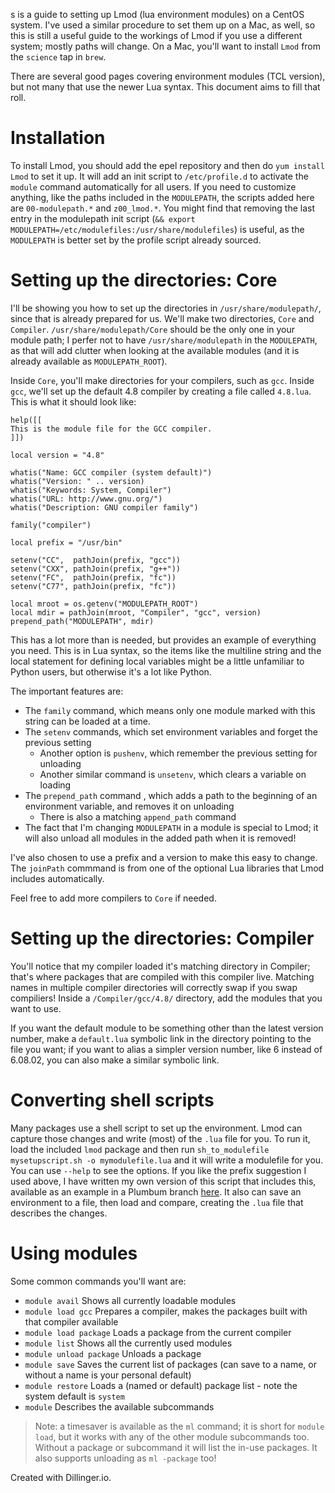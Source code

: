s is a guide to setting up Lmod (lua environment modules) on a CentOS system. I've used a similar procedure to set them up on a Mac, as well, so this is still a useful guide to the workings of Lmod if you use a different system; mostly paths will change. On a Mac, you'll want to install `Lmod` from the `science` tap in `brew`.

There are several good pages covering environment modules (TCL version), but not many that use the newer Lua syntax. This document aims to fill that roll.

# Installation

To install Lmod, you should add the epel repository and then do `yum install Lmod` to set it up. It will add an init script to `/etc/profile.d` to activate the `module` command automatically for all users. If you need to customize anything, like the paths included in the `MODULEPATH`, the scripts added here are `00-modulepath.*` and `z00_lmod.*`. You might find that removing the last entry in the modulepath init script (`&& export MODULEPATH=/etc/modulefiles:/usr/share/modulefiles`) is useful, as the `MODULEPATH` is better set by the profile script already sourced.

# Setting up the directories: Core

I'll be showing you how to set up the directories in `/usr/share/modulepath/`, since that is already prepared for us. We'll make two directories, `Core` and `Compiler`. `/usr/share/modulepath/Core` should be the only one in your module path; I perfer not to have `/usr/share/modulepath` in the `MODULEPATH`, as that will add clutter when looking at the available modules (and it is already available as `MODULEPATH_ROOT`).

Inside `Core`, you'll make directories for your compilers, such as `gcc`. Inside `gcc`, we'll set up the default 4.8 compiler by creating a file called `4.8.lua`. This is what it should look like:

```
help([[
This is the module file for the GCC compiler.
]])

local version = "4.8"

whatis("Name: GCC compiler (system default)")
whatis("Version: " .. version)
whatis("Keywords: System, Compiler")
whatis("URL: http://www.gnu.org/")
whatis("Description: GNU compiler family")

family("compiler")

local prefix = "/usr/bin"

setenv("CC",  pathJoin(prefix, "gcc"))
setenv("CXX", pathJoin(prefix, "g++"))
setenv("FC",  pathJoin(prefix, "fc"))
setenv("C77", pathJoin(prefix, "fc"))

local mroot = os.getenv("MODULEPATH_ROOT")
local mdir = pathJoin(mroot, "Compiler", "gcc", version)
prepend_path("MODULEPATH", mdir)
```

This has a lot more than is needed, but provides an example of everything you need. This is in Lua syntax, so the items like the multiline string and the local statement for defining local variables might be a little unfamiliar to Python users, but otherwise it's a lot like Python.

The important features are:
* The `family` command, which means only one module marked with this string can be loaded at a time.
* The `setenv` commands, which set environment variables and forget the previous setting
  * Another option is `pushenv`, which remember the previous setting for unloading
  * Another similar command is `unsetenv`, which clears a variable on loading
* The `prepend_path` command , which adds a path to the beginning of an environment variable, and removes it on unloading
  * There is also a matching `append_path` command
* The fact that I'm changing `MODULEPATH` in a module is special to Lmod; it will also unload all modules in the added path when it is removed!

I've also chosen to use a prefix and a version to make this easy to change. The `joinPath` commmand is from one of the optional Lua libraries that Lmod includes automatically.

Feel free to add more compilers to `Core` if needed.

# Setting up the directories: Compiler

You'll notice that my compiler loaded it's matching directory in Compiler; that's where packages that are compiled with this compiler live. Matching names in multiple compiler directories will correctly swap if you swap compiliers! Inside a `/Compiler/gcc/4.8/` directory, add the modules that you want to use.

If you want the default module to be something other than the latest version number, make a `default.lua` symbolic link in the directory pointing to the file you want; if you want to alias a simpler version number, like 6 instead of 6.08.02, you can also make a similar symbolic link.

# Converting shell scripts

Many packages use a shell script to set up the environment. Lmod can capture those changes and write (most) of the `.lua` file for you. To run it, load the included `lmod` package and then run `sh_to_modulefile mysetupscript.sh -o mymodulefile.lua` and it will write a modulefile for you. You can use `--help` to see the options. If you like the prefix suggestion I used above, I have written my own version of this script that includes this, available as an example in a Plumbum branch [here](https://github.com/tomerfiliba/plumbum/blob/more_examples/examples/lmod_env.py). It also can save an environment to a file, then load and compare, creating the `.lua` file that describes the changes.

# Using modules

Some common commands you'll want are:
* `module avail` Shows all currently loadable modules
* `module load gcc` Prepares a compiler, makes the packages built with that compiler available
* `module load package` Loads a package from the current compiler
* `module list` Shows all the currently used modules
* `module unload package` Unloads a package
* `module save` Saves the current list of packages (can save to a name, or without a name is your personal default)
* `module restore` Loads a (named or default) package list - note the system default is `system`
* `module` Describes the available subcommands

> Note: a timesaver is available as the `ml` command; it is short for `module load`, but it works with any of the other module subcommands too. Without a package or subcommand it will list the in-use packages. It also supports unloading as `ml -package` too!

Created with Dillinger.io.
